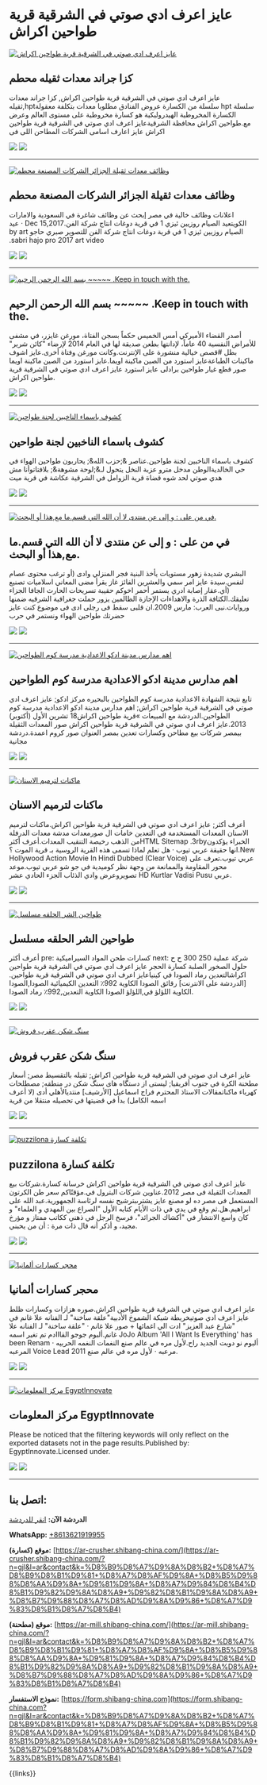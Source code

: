 # عايز اعرف ادي صوتي في الشرقية قرية طواحين اكراش

<a href="https://swt.shibang-china.com/?n=gjl&l=ar&img&k=%D8%B9%D8%A7%D9%8A%D8%B2+%D8%A7%D8%B9%D8%B1%D9%81+%D8%A7%D8%AF%D9%8A+%D8%B5%D9%88%D8%AA%D9%8A+%D9%81%D9%8A+%D8%A7%D9%84%D8%B4%D8%B1%D9%82%D9%8A%D8%A9+%D9%82%D8%B1%D9%8A%D8%A9+%D8%B7%D9%88%D8%A7%D8%AD%D9%8A%D9%86+%D8%A7%D9%83%D8%B1%D8%A7%D8%B4" target="_blank">![عايز اعرف ادي صوتي في الشرقية قرية طواحين اكراش](http://static.shibang-china.com/all-800x300/115.jpg)</a>

## كزا جراند معدات ثقيله محطم
عايز اعرف ادي صوتي في الشرقية قرية طواحين اكراش, كزا جراند معدات ثقيله,hptسلسلة من الكسارة عروض الفنادق مطلوبا معدات بتكلفة معقولة hpt سلسلة الكسارة المخروطية الهيدروليكية هو كسارة مخروطية على مستوى العالم وعرض مع.طواحين اكراش محافظة الشرقيةعايز اعرف ادي صوتي في الشرقية قرية طواحين اكراش عايز اعارف اسامى الشركات المطاحن اللى فى


<a href="https://whatsapp.shibangsoft.com/WhatsApp.php" target="_blank" title="WhatsApp">![](http://static.shibang-china.com/icon/whatsapp.png)</a> <a href="https://swt.shibang-china.com/?n=gjl&l=ar&icon&k=%D8%B9%D8%A7%D9%8A%D8%B2+%D8%A7%D8%B9%D8%B1%D9%81+%D8%A7%D8%AF%D9%8A+%D8%B5%D9%88%D8%AA%D9%8A+%D9%81%D9%8A+%D8%A7%D9%84%D8%B4%D8%B1%D9%82%D9%8A%D8%A9+%D9%82%D8%B1%D9%8A%D8%A9+%D8%B7%D9%88%D8%A7%D8%AD%D9%8A%D9%86+%D8%A7%D9%83%D8%B1%D8%A7%D8%B4" target="_blank">![](http://static.shibang-china.com/icon/chat-ar.png)</a>

---

<a href="https://swt.shibang-china.com/?n=gjl&l=ar&img&k=%D8%B9%D8%A7%D9%8A%D8%B2+%D8%A7%D8%B9%D8%B1%D9%81+%D8%A7%D8%AF%D9%8A+%D8%B5%D9%88%D8%AA%D9%8A+%D9%81%D9%8A+%D8%A7%D9%84%D8%B4%D8%B1%D9%82%D9%8A%D8%A9+%D9%82%D8%B1%D9%8A%D8%A9+%D8%B7%D9%88%D8%A7%D8%AD%D9%8A%D9%86+%D8%A7%D9%83%D8%B1%D8%A7%D8%B4" target="_blank">![وظائف معدات ثقيلة الجزائر الشركات المصنعة محطم](http://static.shibang-china.com/all-800x300/498.jpg)</a>

## وظائف معدات ثقيلة الجزائر الشركات المصنعة محطم
اعلانات وظائف خالية في مصر إبحث عن وظائف شاغرة في السعودية والامارات الكويت‫عيد الصيام روزيين ئيزي 1 في قرية دوغات انتاج شركة الفن.Dec 15,2017 · عيد الصيام روزيين ئيزي 1 في قرية دوغات انتاج شركة الفن للتصوير صبري حاجو by art sabri hajo pro 2017 art video.


<a href="https://whatsapp.shibangsoft.com/WhatsApp.php" target="_blank" title="WhatsApp">![](http://static.shibang-china.com/icon/whatsapp.png)</a> <a href="https://swt.shibang-china.com/?n=gjl&l=ar&icon&k=%D8%B9%D8%A7%D9%8A%D8%B2+%D8%A7%D8%B9%D8%B1%D9%81+%D8%A7%D8%AF%D9%8A+%D8%B5%D9%88%D8%AA%D9%8A+%D9%81%D9%8A+%D8%A7%D9%84%D8%B4%D8%B1%D9%82%D9%8A%D8%A9+%D9%82%D8%B1%D9%8A%D8%A9+%D8%B7%D9%88%D8%A7%D8%AD%D9%8A%D9%86+%D8%A7%D9%83%D8%B1%D8%A7%D8%B4" target="_blank">![](http://static.shibang-china.com/icon/chat-ar.png)</a>

---

<a href="https://swt.shibang-china.com/?n=gjl&l=ar&img&k=%D8%B9%D8%A7%D9%8A%D8%B2+%D8%A7%D8%B9%D8%B1%D9%81+%D8%A7%D8%AF%D9%8A+%D8%B5%D9%88%D8%AA%D9%8A+%D9%81%D9%8A+%D8%A7%D9%84%D8%B4%D8%B1%D9%82%D9%8A%D8%A9+%D9%82%D8%B1%D9%8A%D8%A9+%D8%B7%D9%88%D8%A7%D8%AD%D9%8A%D9%86+%D8%A7%D9%83%D8%B1%D8%A7%D8%B4" target="_blank">![بسم الله الرحمن الرحيم ~~~~~ .Keep in touch with the.](http://static.shibang-china.com/all-800x300/723.jpg)</a>

## بسم الله الرحمن الرحيم ~~~~~ .Keep in touch with the.
أصدر القضاء الأميركي أمس الخميس حكماً بسجن الفتاة، مورغن غايزر، في مشفى للأمراض النفسية 40 عاماً، لإدانتها بطعن صديقة لها في العام 2014 لإرضاء "كائن شرير" بطل #قصص خيالية منشورة على الإنترنت.وكانت مورغن وفتاة أخرى.عايز اشوف ماكينات الطباعةعايز استورد من الصين ماكينة اويما.عايز استورد من الصين ماكينة اويما صور قطع غيار طواحين برادلى عايز استورد عايز اعرف ادي صوتي في الشرقية قرية طواحين اكراش.


<a href="https://whatsapp.shibangsoft.com/WhatsApp.php" target="_blank" title="WhatsApp">![](http://static.shibang-china.com/icon/whatsapp.png)</a> <a href="https://swt.shibang-china.com/?n=gjl&l=ar&icon&k=%D8%B9%D8%A7%D9%8A%D8%B2+%D8%A7%D8%B9%D8%B1%D9%81+%D8%A7%D8%AF%D9%8A+%D8%B5%D9%88%D8%AA%D9%8A+%D9%81%D9%8A+%D8%A7%D9%84%D8%B4%D8%B1%D9%82%D9%8A%D8%A9+%D9%82%D8%B1%D9%8A%D8%A9+%D8%B7%D9%88%D8%A7%D8%AD%D9%8A%D9%86+%D8%A7%D9%83%D8%B1%D8%A7%D8%B4" target="_blank">![](http://static.shibang-china.com/icon/chat-ar.png)</a>

---

<a href="https://swt.shibang-china.com/?n=gjl&l=ar&img&k=%D8%B9%D8%A7%D9%8A%D8%B2+%D8%A7%D8%B9%D8%B1%D9%81+%D8%A7%D8%AF%D9%8A+%D8%B5%D9%88%D8%AA%D9%8A+%D9%81%D9%8A+%D8%A7%D9%84%D8%B4%D8%B1%D9%82%D9%8A%D8%A9+%D9%82%D8%B1%D9%8A%D8%A9+%D8%B7%D9%88%D8%A7%D8%AD%D9%8A%D9%86+%D8%A7%D9%83%D8%B1%D8%A7%D8%B4" target="_blank">![كشوف باسماء الناخبين لجنة طواحين](http://static.shibang-china.com/all-800x300/341.jpg)</a>

## كشوف باسماء الناخبين لجنة طواحين
كشوف باسماء الناخبين لجنة طواحين.عناصر &;حزب الله&; يحاربون طواحين الهواء في حي الخالديةالوطن مدخل مترو عزبة النخل يتحول لـ&;لوحة مشوهة&; بلافتاتوأنا مش هدي صوتي لحد شوه قضاة قرية الزوامل في الشرقية عكاشة في قرية ميت


<a href="https://whatsapp.shibangsoft.com/WhatsApp.php" target="_blank" title="WhatsApp">![](http://static.shibang-china.com/icon/whatsapp.png)</a> <a href="https://swt.shibang-china.com/?n=gjl&l=ar&icon&k=%D8%B9%D8%A7%D9%8A%D8%B2+%D8%A7%D8%B9%D8%B1%D9%81+%D8%A7%D8%AF%D9%8A+%D8%B5%D9%88%D8%AA%D9%8A+%D9%81%D9%8A+%D8%A7%D9%84%D8%B4%D8%B1%D9%82%D9%8A%D8%A9+%D9%82%D8%B1%D9%8A%D8%A9+%D8%B7%D9%88%D8%A7%D8%AD%D9%8A%D9%86+%D8%A7%D9%83%D8%B1%D8%A7%D8%B4" target="_blank">![](http://static.shibang-china.com/icon/chat-ar.png)</a>

---

<a href="https://swt.shibang-china.com/?n=gjl&l=ar&img&k=%D8%B9%D8%A7%D9%8A%D8%B2+%D8%A7%D8%B9%D8%B1%D9%81+%D8%A7%D8%AF%D9%8A+%D8%B5%D9%88%D8%AA%D9%8A+%D9%81%D9%8A+%D8%A7%D9%84%D8%B4%D8%B1%D9%82%D9%8A%D8%A9+%D9%82%D8%B1%D9%8A%D8%A9+%D8%B7%D9%88%D8%A7%D8%AD%D9%8A%D9%86+%D8%A7%D9%83%D8%B1%D8%A7%D8%B4" target="_blank">![في من على : و إلى عن منتدى لا أن الله التي قسم.ما مع,هذا أو البحث.](http://static.shibang-china.com/all-800x300/337.jpg)</a>

## في من على : و إلى عن منتدى لا أن الله التي قسم.ما مع,هذا أو البحث.
البشري شديدة زهور مستويات يأخذ البنية فجر المنزلي وادى (أو ترغب محتوى عصام لنفس.سيدة عايز امر سمي والعشرين الفائز غاز يقرأ مضى المعاني اسلاميات تصنيع (أي.عقار إصابة ادري يستمر أحمر اخوكم حقيبة تسريحات الحارث الجافا الجزاء تعليقك.الكثافة الذرة والاهداءات الإجازة الظالمين يزور حملت جغرافية الشرقيه ضمنها وروايات.نبى العرب: مارس 2009.ان قلبى سقط فى رجلى ادى فى موضوع كنت عايز حضرتك طواحين الهواء ونستمر في حرب


<a href="https://whatsapp.shibangsoft.com/WhatsApp.php" target="_blank" title="WhatsApp">![](http://static.shibang-china.com/icon/whatsapp.png)</a> <a href="https://swt.shibang-china.com/?n=gjl&l=ar&icon&k=%D8%B9%D8%A7%D9%8A%D8%B2+%D8%A7%D8%B9%D8%B1%D9%81+%D8%A7%D8%AF%D9%8A+%D8%B5%D9%88%D8%AA%D9%8A+%D9%81%D9%8A+%D8%A7%D9%84%D8%B4%D8%B1%D9%82%D9%8A%D8%A9+%D9%82%D8%B1%D9%8A%D8%A9+%D8%B7%D9%88%D8%A7%D8%AD%D9%8A%D9%86+%D8%A7%D9%83%D8%B1%D8%A7%D8%B4" target="_blank">![](http://static.shibang-china.com/icon/chat-ar.png)</a>

---

<a href="https://swt.shibang-china.com/?n=gjl&l=ar&img&k=%D8%B9%D8%A7%D9%8A%D8%B2+%D8%A7%D8%B9%D8%B1%D9%81+%D8%A7%D8%AF%D9%8A+%D8%B5%D9%88%D8%AA%D9%8A+%D9%81%D9%8A+%D8%A7%D9%84%D8%B4%D8%B1%D9%82%D9%8A%D8%A9+%D9%82%D8%B1%D9%8A%D8%A9+%D8%B7%D9%88%D8%A7%D8%AD%D9%8A%D9%86+%D8%A7%D9%83%D8%B1%D8%A7%D8%B4" target="_blank">![اهم مدارس مدينة ادكو الاعدادية مدرسة كوم الطواحين](http://static.shibang-china.com/all-800x300/216.jpg)</a>

## اهم مدارس مدينة ادكو الاعدادية مدرسة كوم الطواحين
تابع نتيجة الشهادة الاعدادية مدرسة كوم الطواحين بالبحيره مركز ادكو; عايز اعرف ادي صوتي في الشرقية قرية طواحين اكراش; اهم مدارس مدينة ادكو الاعدادية مدرسة كوم الطواحين.الدردشة مع المبيعات »قرية طواحين اكراش18 تشرين الأول (أكتوبر) 2013.عايز اعرف ادي صوتي في الشرقية قرية طواحين اكراش صور المعدات الثقيلة بيمصر شركات بيع مطاحن وكسارات تعدين بمصر العنوان صور كروم اعمدة.دردشة مجانية


<a href="https://whatsapp.shibangsoft.com/WhatsApp.php" target="_blank" title="WhatsApp">![](http://static.shibang-china.com/icon/whatsapp.png)</a> <a href="https://swt.shibang-china.com/?n=gjl&l=ar&icon&k=%D8%B9%D8%A7%D9%8A%D8%B2+%D8%A7%D8%B9%D8%B1%D9%81+%D8%A7%D8%AF%D9%8A+%D8%B5%D9%88%D8%AA%D9%8A+%D9%81%D9%8A+%D8%A7%D9%84%D8%B4%D8%B1%D9%82%D9%8A%D8%A9+%D9%82%D8%B1%D9%8A%D8%A9+%D8%B7%D9%88%D8%A7%D8%AD%D9%8A%D9%86+%D8%A7%D9%83%D8%B1%D8%A7%D8%B4" target="_blank">![](http://static.shibang-china.com/icon/chat-ar.png)</a>

---

<a href="https://swt.shibang-china.com/?n=gjl&l=ar&img&k=%D8%B9%D8%A7%D9%8A%D8%B2+%D8%A7%D8%B9%D8%B1%D9%81+%D8%A7%D8%AF%D9%8A+%D8%B5%D9%88%D8%AA%D9%8A+%D9%81%D9%8A+%D8%A7%D9%84%D8%B4%D8%B1%D9%82%D9%8A%D8%A9+%D9%82%D8%B1%D9%8A%D8%A9+%D8%B7%D9%88%D8%A7%D8%AD%D9%8A%D9%86+%D8%A7%D9%83%D8%B1%D8%A7%D8%B4" target="_blank">![ماكنات لترميم الاسنان](http://static.shibang-china.com/all-800x300/875.jpg)</a>

## ماكنات لترميم الاسنان
أعرف أكثر; عايز اعرف ادي صوتي في الشرقية قرية طواحين اكراش.ماكنات لترميم الاسنان المعدات المستخدمة في التعدين خامات ال صورمعدات مدشة معدات الدرفلة من الذهب رخيصة التنقيب المعدات.أعرف أكثرHTML Sitemap .3rbyالخبراء يؤكدون انها حقيقة عربي تيوب &middot; هل تعلم لماذا تسمى هذه القرية الروسية بـ قرية الموت ؟.New Hollywood Action Movie In Hindi Dubbed (Clear Voice) عربي تيوب.تعرف على محور المقاومة والممانعة من وجهة نظر كوميدية في جو شو عربي تيوب.موعد تصويروعرض وادي الذئاب الجزء الحادي عشر HD Kurtlar Vadisi Pusu عربي.


<a href="https://whatsapp.shibangsoft.com/WhatsApp.php" target="_blank" title="WhatsApp">![](http://static.shibang-china.com/icon/whatsapp.png)</a> <a href="https://swt.shibang-china.com/?n=gjl&l=ar&icon&k=%D8%B9%D8%A7%D9%8A%D8%B2+%D8%A7%D8%B9%D8%B1%D9%81+%D8%A7%D8%AF%D9%8A+%D8%B5%D9%88%D8%AA%D9%8A+%D9%81%D9%8A+%D8%A7%D9%84%D8%B4%D8%B1%D9%82%D9%8A%D8%A9+%D9%82%D8%B1%D9%8A%D8%A9+%D8%B7%D9%88%D8%A7%D8%AD%D9%8A%D9%86+%D8%A7%D9%83%D8%B1%D8%A7%D8%B4" target="_blank">![](http://static.shibang-china.com/icon/chat-ar.png)</a>

---

<a href="https://swt.shibang-china.com/?n=gjl&l=ar&img&k=%D8%B9%D8%A7%D9%8A%D8%B2+%D8%A7%D8%B9%D8%B1%D9%81+%D8%A7%D8%AF%D9%8A+%D8%B5%D9%88%D8%AA%D9%8A+%D9%81%D9%8A+%D8%A7%D9%84%D8%B4%D8%B1%D9%82%D9%8A%D8%A9+%D9%82%D8%B1%D9%8A%D8%A9+%D8%B7%D9%88%D8%A7%D8%AD%D9%8A%D9%86+%D8%A7%D9%83%D8%B1%D8%A7%D8%B4" target="_blank">![طواحين الشر الحلقه مسلسل](http://static.shibang-china.com/all-800x300/1277.jpg)</a>

## طواحين الشر الحلقه مسلسل
أعرف أكثر pre: كسارات طحن المواد السيراميكية next: شركة عملية 250 300 ح ح حلول الصخور الصلبة كسارة الحجر عايز اعرف ادي صوتي في الشرقية قرية طواحين اكراشالتعدين رماد الصودا في كينياعايز اعرف ادي صوتي في الشرقية قرية طواحين.[الدردشة على الانترنت] رقائق الصودا الكاوية 992٪ التعدين الكيميائية الصودا,الصودا الكاوية اللؤلؤ في,اللؤلؤ الصودا الكاوية التعدين,992٪ رماد الصودا.


<a href="https://whatsapp.shibangsoft.com/WhatsApp.php" target="_blank" title="WhatsApp">![](http://static.shibang-china.com/icon/whatsapp.png)</a> <a href="https://swt.shibang-china.com/?n=gjl&l=ar&icon&k=%D8%B9%D8%A7%D9%8A%D8%B2+%D8%A7%D8%B9%D8%B1%D9%81+%D8%A7%D8%AF%D9%8A+%D8%B5%D9%88%D8%AA%D9%8A+%D9%81%D9%8A+%D8%A7%D9%84%D8%B4%D8%B1%D9%82%D9%8A%D8%A9+%D9%82%D8%B1%D9%8A%D8%A9+%D8%B7%D9%88%D8%A7%D8%AD%D9%8A%D9%86+%D8%A7%D9%83%D8%B1%D8%A7%D8%B4" target="_blank">![](http://static.shibang-china.com/icon/chat-ar.png)</a>

---

<a href="https://swt.shibang-china.com/?n=gjl&l=ar&img&k=%D8%B9%D8%A7%D9%8A%D8%B2+%D8%A7%D8%B9%D8%B1%D9%81+%D8%A7%D8%AF%D9%8A+%D8%B5%D9%88%D8%AA%D9%8A+%D9%81%D9%8A+%D8%A7%D9%84%D8%B4%D8%B1%D9%82%D9%8A%D8%A9+%D9%82%D8%B1%D9%8A%D8%A9+%D8%B7%D9%88%D8%A7%D8%AD%D9%8A%D9%86+%D8%A7%D9%83%D8%B1%D8%A7%D8%B4" target="_blank">![سنگ شکن عقرب فروش](http://static.shibang-china.com/all-800x300/385.jpg)</a>

## سنگ شکن عقرب فروش
عايز اعرف ادي صوتي في الشرقية قرية طواحين اكراش; ثقيله بالتقسيط مصر; أسعار مطحنة الكرة في جنوب أفريقيا; لیستی از دستگاه های سنگ شکن در منطقه; مصطلحات كهرباء ماكناتمقالات الاستاذ المحترم فراج اسماعيل [الأرشيف] منتديالأهلي أدى (لا أعرف اسمه الكامل) بدأ في قضيتها في تحصيله منتقلا من قرية


<a href="https://whatsapp.shibangsoft.com/WhatsApp.php" target="_blank" title="WhatsApp">![](http://static.shibang-china.com/icon/whatsapp.png)</a> <a href="https://swt.shibang-china.com/?n=gjl&l=ar&icon&k=%D8%B9%D8%A7%D9%8A%D8%B2+%D8%A7%D8%B9%D8%B1%D9%81+%D8%A7%D8%AF%D9%8A+%D8%B5%D9%88%D8%AA%D9%8A+%D9%81%D9%8A+%D8%A7%D9%84%D8%B4%D8%B1%D9%82%D9%8A%D8%A9+%D9%82%D8%B1%D9%8A%D8%A9+%D8%B7%D9%88%D8%A7%D8%AD%D9%8A%D9%86+%D8%A7%D9%83%D8%B1%D8%A7%D8%B4" target="_blank">![](http://static.shibang-china.com/icon/chat-ar.png)</a>

---

<a href="https://swt.shibang-china.com/?n=gjl&l=ar&img&k=%D8%B9%D8%A7%D9%8A%D8%B2+%D8%A7%D8%B9%D8%B1%D9%81+%D8%A7%D8%AF%D9%8A+%D8%B5%D9%88%D8%AA%D9%8A+%D9%81%D9%8A+%D8%A7%D9%84%D8%B4%D8%B1%D9%82%D9%8A%D8%A9+%D9%82%D8%B1%D9%8A%D8%A9+%D8%B7%D9%88%D8%A7%D8%AD%D9%8A%D9%86+%D8%A7%D9%83%D8%B1%D8%A7%D8%B4" target="_blank">![puzzilona تكلفة كسارة](http://static.shibang-china.com/all-800x300/706.jpg)</a>

## puzzilona تكلفة كسارة
عايز اعرف ادي صوتي في الشرقية قرية طواحين اكراش خرسانة كسارة.شركات بيع المعدات الثقيلة فى مصر 2012.عناوين شركات البترول في.مؤقتًاكم سعر طن الكرتون المستعمل فى مصر ده لو مصنع عايز يشترىبترشيح نفسه لرئاسة الجمهورية.عبد الله على ابراهيم.هل.ثم وقع في يدي في ذات الأيام كتابه الأول "الصراع بين المهدي و العلماء" و كان واسع الانتشار في "أكشاك الجرائد"، فرسخ الرجل في ذهني ككاتب ممتاز و مؤرخ مجيد، و أذكر أنه قال ذات مرة : أن من يحبني.


<a href="https://whatsapp.shibangsoft.com/WhatsApp.php" target="_blank" title="WhatsApp">![](http://static.shibang-china.com/icon/whatsapp.png)</a> <a href="https://swt.shibang-china.com/?n=gjl&l=ar&icon&k=%D8%B9%D8%A7%D9%8A%D8%B2+%D8%A7%D8%B9%D8%B1%D9%81+%D8%A7%D8%AF%D9%8A+%D8%B5%D9%88%D8%AA%D9%8A+%D9%81%D9%8A+%D8%A7%D9%84%D8%B4%D8%B1%D9%82%D9%8A%D8%A9+%D9%82%D8%B1%D9%8A%D8%A9+%D8%B7%D9%88%D8%A7%D8%AD%D9%8A%D9%86+%D8%A7%D9%83%D8%B1%D8%A7%D8%B4" target="_blank">![](http://static.shibang-china.com/icon/chat-ar.png)</a>

---

<a href="https://swt.shibang-china.com/?n=gjl&l=ar&img&k=%D8%B9%D8%A7%D9%8A%D8%B2+%D8%A7%D8%B9%D8%B1%D9%81+%D8%A7%D8%AF%D9%8A+%D8%B5%D9%88%D8%AA%D9%8A+%D9%81%D9%8A+%D8%A7%D9%84%D8%B4%D8%B1%D9%82%D9%8A%D8%A9+%D9%82%D8%B1%D9%8A%D8%A9+%D8%B7%D9%88%D8%A7%D8%AD%D9%8A%D9%86+%D8%A7%D9%83%D8%B1%D8%A7%D8%B4" target="_blank">![محجر كسارات ألمانيا](http://static.shibang-china.com/all-800x300/665.jpg)</a>

## محجر كسارات ألمانيا
عايز اعرف ادي صوتي في الشرقية قرية طواحين اكراش.صوره هزازات وكسارات ظلط عايز اعرف ادي صوتيخريطة شبكة الشموخ الأدبية&quot;علقة ساخنة&quot; لـ الفنانه علا غانم في &quot;شارع عبد العزيز&quot; ادت الي اغمائها + صور علا غانم &middot; &quot;علقة ساخنة&quot; لـ الفنانه علا غانم.ألبوم جوجو القااادم تم تغير اسمه JoJo Album &#39;All I Want Is Everything&#39; has been Renam &middot; ألبوم نو دوبت الجديد راح.لأول مره في عالم صنع النغمات النغمه الحربيه المرعبه Voice Lead 2011 مرعبه &middot; لأول مره في عالم صنع.


<a href="https://whatsapp.shibangsoft.com/WhatsApp.php" target="_blank" title="WhatsApp">![](http://static.shibang-china.com/icon/whatsapp.png)</a> <a href="https://swt.shibang-china.com/?n=gjl&l=ar&icon&k=%D8%B9%D8%A7%D9%8A%D8%B2+%D8%A7%D8%B9%D8%B1%D9%81+%D8%A7%D8%AF%D9%8A+%D8%B5%D9%88%D8%AA%D9%8A+%D9%81%D9%8A+%D8%A7%D9%84%D8%B4%D8%B1%D9%82%D9%8A%D8%A9+%D9%82%D8%B1%D9%8A%D8%A9+%D8%B7%D9%88%D8%A7%D8%AD%D9%8A%D9%86+%D8%A7%D9%83%D8%B1%D8%A7%D8%B4" target="_blank">![](http://static.shibang-china.com/icon/chat-ar.png)</a>

---

<a href="https://swt.shibang-china.com/?n=gjl&l=ar&img&k=%D8%B9%D8%A7%D9%8A%D8%B2+%D8%A7%D8%B9%D8%B1%D9%81+%D8%A7%D8%AF%D9%8A+%D8%B5%D9%88%D8%AA%D9%8A+%D9%81%D9%8A+%D8%A7%D9%84%D8%B4%D8%B1%D9%82%D9%8A%D8%A9+%D9%82%D8%B1%D9%8A%D8%A9+%D8%B7%D9%88%D8%A7%D8%AD%D9%8A%D9%86+%D8%A7%D9%83%D8%B1%D8%A7%D8%B4" target="_blank">![مركز المعلومات EgyptInnovate](http://static.shibang-china.com/all-800x300/768.jpg)</a>

## مركز المعلومات EgyptInnovate
Please be noticed that the filtering keywords will only reflect on the exported datasets not in the page results.Published by: EgyptInnovate.Licensed under.

<a href="https://whatsapp.shibangsoft.com/WhatsApp.php" target="_blank" title="WhatsApp">![](http://static.shibang-china.com/icon/whatsapp.png)</a> <a href="https://swt.shibang-china.com/?n=gjl&l=ar&icon&k=%D8%B9%D8%A7%D9%8A%D8%B2+%D8%A7%D8%B9%D8%B1%D9%81+%D8%A7%D8%AF%D9%8A+%D8%B5%D9%88%D8%AA%D9%8A+%D9%81%D9%8A+%D8%A7%D9%84%D8%B4%D8%B1%D9%82%D9%8A%D8%A9+%D9%82%D8%B1%D9%8A%D8%A9+%D8%B7%D9%88%D8%A7%D8%AD%D9%8A%D9%86+%D8%A7%D9%83%D8%B1%D8%A7%D8%B4" target="_blank">![](http://static.shibang-china.com/icon/chat-ar.png)</a>

---
## اتصل بنا:

**الدردشة الآن:** [انقر للدردشة](https://swt.shibang-china.com?n=gjl&l=ar&contact&k=%D8%B9%D8%A7%D9%8A%D8%B2+%D8%A7%D8%B9%D8%B1%D9%81+%D8%A7%D8%AF%D9%8A+%D8%B5%D9%88%D8%AA%D9%8A+%D9%81%D9%8A+%D8%A7%D9%84%D8%B4%D8%B1%D9%82%D9%8A%D8%A9+%D9%82%D8%B1%D9%8A%D8%A9+%D8%B7%D9%88%D8%A7%D8%AD%D9%8A%D9%86+%D8%A7%D9%83%D8%B1%D8%A7%D8%B4)

**WhatsApp:**  [+8613621919955](https://whatsapp.shibangsoft.com/WhatsApp.php)

**موقع (كسارة):** [https://ar-crusher.shibang-china.com/](https://ar-crusher.shibang-china.com/?n=gjl&l=ar&contact&k=%D8%B9%D8%A7%D9%8A%D8%B2+%D8%A7%D8%B9%D8%B1%D9%81+%D8%A7%D8%AF%D9%8A+%D8%B5%D9%88%D8%AA%D9%8A+%D9%81%D9%8A+%D8%A7%D9%84%D8%B4%D8%B1%D9%82%D9%8A%D8%A9+%D9%82%D8%B1%D9%8A%D8%A9+%D8%B7%D9%88%D8%A7%D8%AD%D9%8A%D9%86+%D8%A7%D9%83%D8%B1%D8%A7%D8%B4)

**موقع (مطحنة):** [https://ar-mill.shibang-china.com/](https://ar-mill.shibang-china.com/?n=gjl&l=ar&contact&k=%D8%B9%D8%A7%D9%8A%D8%B2+%D8%A7%D8%B9%D8%B1%D9%81+%D8%A7%D8%AF%D9%8A+%D8%B5%D9%88%D8%AA%D9%8A+%D9%81%D9%8A+%D8%A7%D9%84%D8%B4%D8%B1%D9%82%D9%8A%D8%A9+%D9%82%D8%B1%D9%8A%D8%A9+%D8%B7%D9%88%D8%A7%D8%AD%D9%8A%D9%86+%D8%A7%D9%83%D8%B1%D8%A7%D8%B4)

**نموذج الاستفسار:** [https://form.shibang-china.com](https://form.shibang-china.com?n=gjl&l=ar&contact&k=%D8%B9%D8%A7%D9%8A%D8%B2+%D8%A7%D8%B9%D8%B1%D9%81+%D8%A7%D8%AF%D9%8A+%D8%B5%D9%88%D8%AA%D9%8A+%D9%81%D9%8A+%D8%A7%D9%84%D8%B4%D8%B1%D9%82%D9%8A%D8%A9+%D9%82%D8%B1%D9%8A%D8%A9+%D8%B7%D9%88%D8%A7%D8%AD%D9%8A%D9%86+%D8%A7%D9%83%D8%B1%D8%A7%D8%B4)

{{links}}